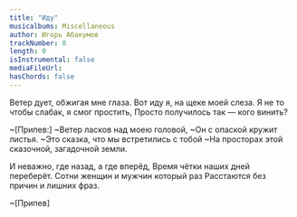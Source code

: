 ```yaml
---
title: "Иду"
musicalbums: Miscellaneous
author: Игорь Абакумов
trackNumber: 0
length: 0
isInstrumental: false
mediaFileUrl: 
hasChords: false
---
```


Ветер дует, обжигая мне глаза.
Вот иду я, на щеке моей слеза.
Я не то чтобы слабак, я смог простить,
Просто получилось так — кого винить?

~[Припев:]
~Ветер ласков над моею головой,
~Он с опаской кружит листья.
~Это сказка, что мы встретились с тобой
~На просторах этой сказочной, загадочной земли.

И неважно, где назад, а где вперёд,
Время чётки наших дней переберёт.
Сотни женщин и мужчин который раз
Расстаются без причин и лишних фраз.

~[Припев]

